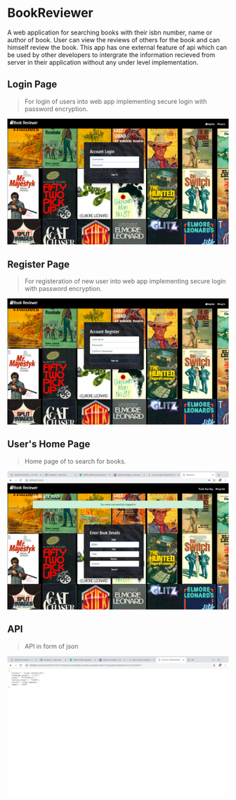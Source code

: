 # BookReviewer
A web application for searching books with their isbn number, name or author of book. User can view the reviews of others for the book and can himself review the book. This app has one external feature of api which can be used by other developers to intergrate the information recieved from server in their application without any under level implementation.

## Login Page

>For login of users into web app implementing secure login with password encryption.

![alt login](https://github.com/ulshell/BookReviewer/blob/master/static/login.png)

## Register Page

>For registeration of new user into web app implementing secure login with password encryption.

![alt register](https://github.com/ulshell/BookReviewer/blob/master/static/register.png)

## User's Home Page

>Home page of to search for books.

![alt home](https://github.com/ulshell/BookReviewer/blob/master/static/Index.png)

## API
>API in form of json

![alt home](https://github.com/ulshell/BookReviewer/blob/master/static/json.png)

